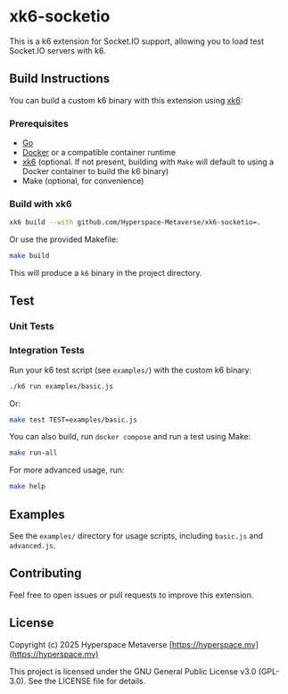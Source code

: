 # xk6-socketio

This is a k6 extension for Socket.IO support, allowing you to load test Socket.IO servers with k6.

## Build Instructions

You can build a custom k6 binary with this extension using [xk6](https://github.com/grafana/xk6):

### Prerequisites

- [Go](https://golang.org/dl/)
- [Docker](https://www.docker.com) or a compatible container runtime
- [xk6](https://github.com/grafana/xk6) (optional. If not present, building with `Make` will default to using a Docker container to build the k6 binary)
- Make (optional, for convenience)

### Build with xk6

```sh
xk6 build --with github.com/Hyperspace-Metaverse/xk6-socketio=.
```

Or use the provided Makefile:

```sh
make build
```

This will produce a `k6` binary in the project directory.

## Test

### Unit Tests

### Integration Tests

Run your k6 test script (see `examples/`) with the custom k6 binary:

```sh
./k6 run examples/basic.js
```

Or:

```sh
make test TEST=examples/basic.js
```

You can also build, run `docker compose` and run a test using Make:

```sh
make run-all
```

For more advanced usage, run:

```sh
make help
```

## Examples

See the `examples/` directory for usage scripts, including `basic.js` and `advanced.js`.

## Contributing

Feel free to open issues or pull requests to improve this extension.

## License

Copyright (c) 2025 Hyperspace Metaverse
[https://hyperspace.mv](https://hyperspace.mv)

This project is licensed under the GNU General Public License v3.0 (GPL-3.0). See the LICENSE file for details.
